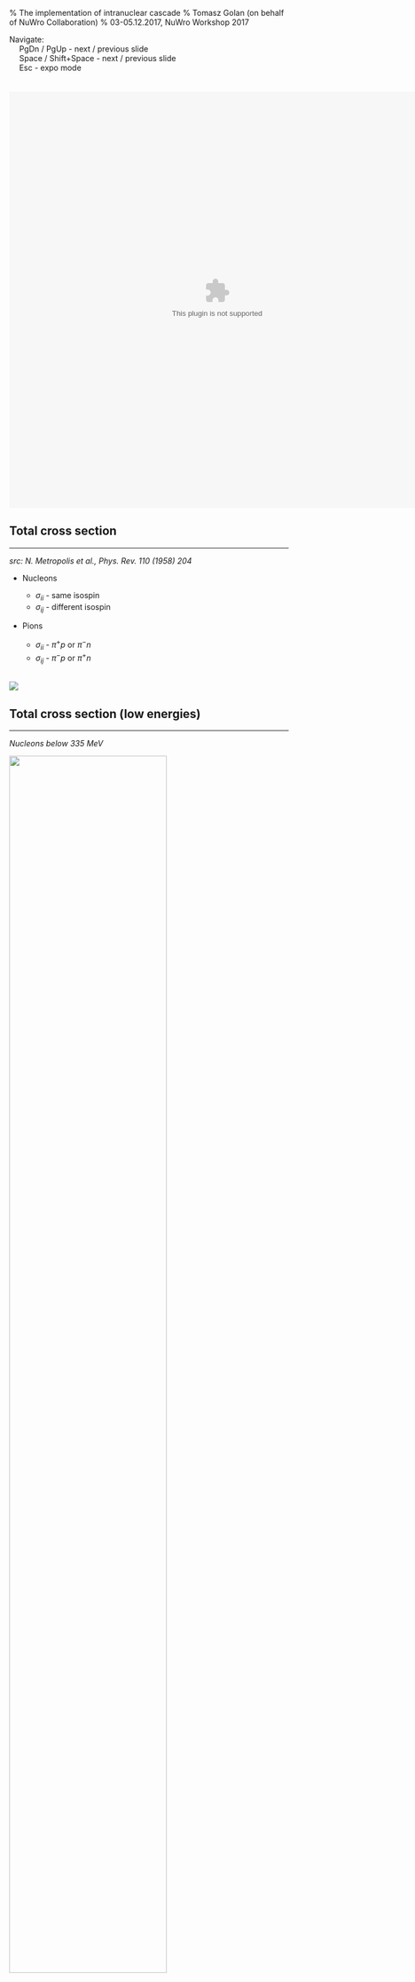 % The implementation of intranuclear cascade
% Tomasz Golan (on behalf of NuWro Collaboration)
% 03-05.12.2017, NuWro Workshop 2017

<div class='footer'>
Navigate:
<br> &emsp; PgDn / PgUp - next / previous slide
<br> &emsp; Space / Shift+Space - next / previous slide
<br> &emsp; Esc - expo mode
</div>

# 

## Cascade by Metropolis

## Intranuclear cascade

---

<div style="float: left">
* Script: N. Metropolis
* Director: J. Sobczyk
* Cast: C. Juszczak, T. Golan, K. Niewczas
</div>

<embed src="../img/cascade/cascade.swf" wmode="transparent" quality="high" width="750" height="750" style="margin-top: -150px" scale="default"/>

## Total cross section

---

*src: N. Metropolis et al., Phys. Rev. 110 (1958) 204*

<div class="left">

* Nucleons

    * $\sigma_{ii}$ - same isospin
    * $\sigma_{ij}$ - different isospin

* Pions

    * $\sigma_{ii}$ - $\pi^+p$ or $\pi^-n$
    * $\sigma_{ij}$ - $\pi^-p$ or $\pi^+n$

</div>

<br><img src="../img/cascade/metro_tab1.png" class="right"/>

## Total cross section (low energies)

---

<div class="left">

*Nucleons below $335$ MeV*

<img src="../img/cascade/metro_nucl_eq.png" width=75%/>

* $\beta$ - velocity of incoming nucleon

</div>
<div class="right">

*Pions below $51$ MeV*

<img src="../img/cascade/metro_pion_eq.png" width=75%/>

* $\gamma$ - total energy in $m_{\pi^0c^2}$

* $\eta$ - momentum in $m_{\pi^0c}$

</div>

## Interaction parameters (nucleons)

---

<div class="left">

* $f_{inel}$ - the fraction of pion production

* $f_{\pi}$ - the fraction of single pion production

* angular distribution in CMS

$$\frac{d\sigma}{d\Omega} = A\cos^4\theta + B\cos^3\theta + 1$$

</div>

<img src="../img/cascade/metro_nucl_tab.png" class="right"/>

## Interaction parameters (pions)

---

<div class="left">

* $f_{inel}$ - the fraction of pion production

* $f_{\pi}$ - the fraction of single pion production

* angular distribution in CMS

$$\frac{d\sigma}{d\Omega} = A\cos^4\theta + B\cos^3\theta + 1$$

* $f_{CE}$ - the fraction (of inelastic events) that is charge exchange

</div>

<img src="../img/cascade/metro_pion_tab.png" style="float: right" width=40%/>

#

## Cascade algorithm

## The main loop

---

<div class="left">

General idea

<pre><code class='nohighlight'>
until there are particles to propagate
until there are nucleons in nucleus

    take a particle from the queue
    calculate free path
    move particle

    if there is no interaction
        put the particle back to the queue
    otherwise 
        generate interaction
        put all created particles
        into the queue
</code></pre>
</div>
<div style="height: 600px; overflow: auto" class="right">
<img src="../img/cascade/main_loop.png"/>
</div>

## Free path

---

* The probability of passing $\lambda$ without any interactions <br><br> $$ P(\lambda) = e^{-\lambda / \tilde\lambda}$$ <br>
* Mean free path <br><br> $$\tilde\lambda = \left[\sigma_p\rho_p(r) + \sigma_n\rho_n(r)\right]^{-1}$$ <br>
* Free path (an interaction happens if $\lambda < 0.2$ fm) <br><br> $$\lambda = - \tilde\lambda\cdot\ln(\text{rand[0,1]})$$ <br>

## N-N interactions

---

<div style="height: 600px; overflow: auto">
<img src="../img/cascade/nucl_loop.png" width=60%/>
</div>

## $\pi$-N interactions

---

<div style="height: 600px; overflow: auto">
<img src="../img/cascade/pion_loop.png" width=60%/>
</div>

#

## Improvements of cascade model in NuWro (nucleons)

*all changes are done in a way to keep the structure the same*

## N-N inelastic

---

<img src="../img/cascade/metro_nucl_inel.png" width=60%/>

*based on experimental data*

## proton-Carbon scattering

---

<img src="../img/cascade/metro_nucl_plot.png" width=80%/>

## N-N nuclear correction

---

*src: V.R. Pandharipande and S.C. Pieper, PRC45 (1992) 791*

<div class="left">

<img src="../img/cascade/nucl_medium_eq.png"/>

* effective mass calculated using potential form *R.B. Wiringa, PRC38 (1988) 2967*

</div>
<div style="height: 500px; overflow: auto" class="right">
<img src="../img/cascade/nucl_medium.png"/>
</div>

## N-N nuclear correction on/off

---

<img src="../img/cascade/pp_nofi.png" class="left"/>
<img src="../img/cascade/pp_nofp.png" class="left"/>

*proton (E = 1 GeV) on Carbon*

## ArgoNeut data

---

<img src="../img/cascade/argoneut.png" width=50%>

*src: K. Partyka, “Exclusive 1mu+np topologies in ArgoNeuT”, NuInt12, 2012 <br> O. Palamara, “QE or not QE, that is the question”, INT workshop, Seattle, 2013*


## Binding energy

---

* binding energy is subtracted from nucleon energy in the primary vertex

* the value is stored and use later in the cascade 

* nuclear potential is defined as <br><br> $$V(r) = E_F(r) + E_B$$ <br>

* nucleon is jailed in a nucleus if <br><br> $$T_k < V(r)$$ <br>

## Neutron / Proton

---

* At this point protons and neutrons are treat the same way

* Work in progress

#

## Improvements of cascade model in NuWro (pions)

*all changes are done in a way to keep the structure the same*

## Low-energy pions

---

* for low-energy pions ($T_k < 350$ MeV) E. Oset et al (*Phys. Lett. B165 (1985) 13–18*) is used (as in NEUT)

* $\Delta$ width modification in nuclear matter <br><br> $$\frac{1}{2}\tilde\Gamma \rightarrow \frac{1}{2}\tilde\Gamma - \text{Im}\Sigma_\Delta$$ <br>

    * $\tilde\Gamma$ - reduced $\Delta$ width (due to Pauli blocking)
    * $\Sigma_\Delta$ - $\Delta$ self-energy

## $\Delta$ self-energy

---

* the parametrization of $\Delta$ self-energy is taken from *E. Oset et al., Nucl. Phys. A468 (1987) 631–652* <br><br> $$\text{Im}\Sigma_\Delta(E_\pi) = -\left[C_Q(\rho/\rho_0)^\alpha + C_{A2}(\rho/\rho_0)^\beta + C_{A3}(\rho/\rho_0)^\gamma\right]$$ <br>

* $C_Q$, $C_{A2}$, $C_{A3}$, $\alpha$, $\beta$, $\gamma$ - functions of pion energy

* $C_{A}$ - pion absorption

* implementation: cross sections 2D tables ($T_k$ and $\rho$)

## Comparison with Oset et al.

---

<img src="../img/cascade/oset_comp.png" width=60%/>

## Comparison with Oset et al.

---

<img src="../img/cascade/oset_comp_2.png" width=60%/>

## High-energy pions

---

<div class="left"><br><br>

* Metropolis-like tables based on data

* new parameter $f_{2\pi}$ gives the fraction of double pion production among all non-single pion production processes

</div>
<div style="height: 600px; overflow: auto" class="right">
<img src="../img/cascade/pion_he_tab.png"/>
</div>

## Charge fragmentation

---

<div class="left"><br>

* for single pion production see a table on the right

* for double pion production $ii$: half is assumed to be with neutal pion

* all other cases - equally likely

</div>
<div style="height: 600px; overflow: auto" class="right">
<img src="../img/cascade/pion_charge_fragm.png"/>
</div>

## Angular distributions

---

* for QEL and CEX $\pi$-N scattering (in CMS) <br><br> $$\frac{d\sigma}{d\Omega} \sim \sum\limits_{i=0}^{7}a_i\cos^i\theta$$ <br>

* with $a_i$ being extracted from [SAID](http://gwdac.phys.gwu.edu/) model

* separately for each channel (*ii*, *ij*, *0*, and *CEX*)

## Pion-Carbon scattering

---

<img src="../img/cascade/pC.png" width=60%/>

$$\sigma = \frac{N_i}{N}\pi R^2$$

$R$ - density $10^5$ smaller than in the center

*no elastic hadron-nucleus!*

## Pion-Carbon scattering

---

<div style="height: 600px; overflow: auto">
<img src="../img/cascade/pion_carbon.png" width=60%/>
</div>

#

## Formation time and $\Delta$ lifetime

## Formation time

---

<div class="left"><br>

* formation time for DIS (Ranft) <br><br>$$t_f = \tau_0\frac{E\cdot M}{\mu_T^2}$$<br>

* $E$, $M$ - hadron energy and mass

* $\mu_T^2 = M^2 + p_T^2$ - transverse mass


</div>
<div class="right">

<img src="../img/cascade/fz.png" width=80%/>

</div>

## 

<img src="../img/cascade/nomad.png" width=60%/>

## $\Delta$ lifetime

---

* in primary vertex $\Delta$ decays instantly

* its lifetime is included in cascade <br><br>$$t_\Delta = \frac{E_\Delta}{M\Gamma}$$<br>

* $\Gamma = 120$ MeV

#

## Summary

---

* Improvements in progress / planned:

    * off-shell propagation
    * reweighting

* Kaon cascade?

* Alternatives to intranuclear cascade?
